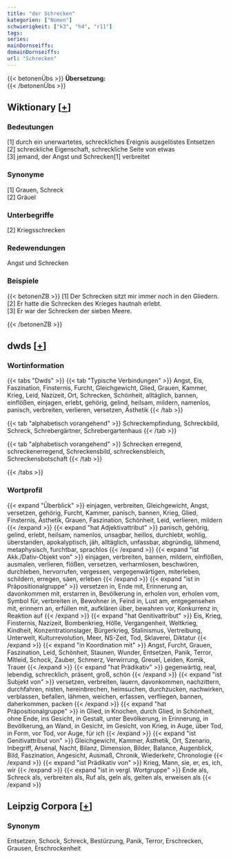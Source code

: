 ```yaml
---
title: "der Schrecken"
kategorien: ["Nomen"]
schwierigkeit: ["k3", "h4", "r11"]
tags:
series:
mainDornseiffs:
domainDornseiffs:
url: "Schrecken"
---
```


{{< betonenÜbs >}}
**Übersetzung:**  
{{< /betonenÜbs >}}

## Wiktionary [[+](https://de.wiktionary.org/wiki/Schrecken)]

### Bedeutungen
[1] durch ein unerwartetes, schreckliches Ereignis ausgelöstes Entsetzen  
[2] schreckliche Eigenschaft, schreckliche Seite von etwas  
[3] jemand, der Angst und Schrecken[1] verbreitet  

### Synonyme
[1] Grauen, Schreck  
[2] Gräuel  

### Unterbegriffe
[2] Kriegsschrecken  

### Redewendungen
Angst und Schrecken  

### Beispiele
{{< betonenZB >}}
[1] Der Schrecken sitzt mir immer noch in den Gliedern.  
[2] Er hatte die Schrecken des Krieges hautnah erlebt.  
[3] Er war der Schrecken der sieben Meere.  

{{< /betonenZB >}}


## dwds [[+](https://www.dwds.de/wb/Schrecken)]

### Wortinformation
{{< tabs "Dwds" >}}
{{< tab "Typische Verbindungen" >}}
Angst, Eis, Faszination, Finsternis, Furcht, Gleichgewicht, Glied, Grauen, Kammer, Krieg, Leid, Nazizeit, Ort, Schrecken, Schönheit, alltäglich, bannen, einflößen, einjagen, erlebt, gehörig, gelind, heilsam, mildern, namenlos, panisch, verbreiten, verlieren, versetzen, Ästhetik
{{< /tab >}}

{{< tab "alphabetisch vorangehend" >}}
Schreckempfindung, Schreckbild, Schreck, Schrebergärtner, Schrebergartenhaus
{{< /tab >}}

{{< tab "alphabetisch vorangehend" >}}
Schrecken erregend, schreckenerregend, Schreckensbild, schreckensbleich, Schreckensbotschaft
{{< /tab >}}

{{< /tabs >}}

### Wortprofil
{{< expand "Überblick" >}} einjagen, verbreiten, Gleichgewicht, Angst, versetzen, gehörig, Furcht, Kammer, panisch, bannen, Krieg, Glied, Finsternis, Ästhetik, Grauen, Faszination, Schönheit, Leid, verlieren, mildern {{< /expand >}}
{{< expand "hat Adjektivattribut" >}} panisch, gehörig, gelind, erlebt, heilsam, namenlos, unsagbar, heillos, durchlebt, wohlig, überstanden, apokalyptisch, jäh, alltäglich, unfassbar, abgründig, lähmend, metaphysisch, furchtbar, sprachlos {{< /expand >}}
{{< expand "ist Akk./Dativ-Objekt von" >}} einjagen, verbreiten, bannen, mildern, einflößen, ausmalen, verlieren, flößen, versetzen, verharmlosen, beschwören, durchleben, hervorrufen, vergessen, vergegenwärtigen, miterleben, schildern, erregen, säen, erleben {{< /expand >}}
{{< expand "ist in Präpositionalgruppe" >}} versetzen in, Ende mit, Erinnerung an, davonkommen mit, erstarren in, Bevölkerung in, erholen von, erholen vom, Symbol für, verbreiten in, Bewohner in, Feind in, Lust am, entgegensehen mit, erinnern an, erfüllen mit, aufklären über, bewahren vor, Konkurrenz in, Reaktion auf {{< /expand >}}
{{< expand "hat Genitivattribut" >}} Eis, Krieg, Finsternis, Nazizeit, Bombenkrieg, Hölle, Vergangenheit, Weltkrieg, Kindheit, Konzentrationslager, Bürgerkrieg, Stalinismus, Vertreibung, Unterwelt, Kulturrevolution, Meer, NS-Zeit, Tod, Sklaverei, Diktatur {{< /expand >}}
{{< expand "in Koordination mit" >}} Angst, Furcht, Grauen, Faszination, Leid, Schönheit, Staunen, Wunder, Entsetzen, Panik, Terror, Mitleid, Schock, Zauber, Schmerz, Verwirrung, Greuel, Leiden, Komik, Trauer {{< /expand >}}
{{< expand "hat Prädikativ" >}} gegenwärtig, real, lebendig, schrecklich, präsent, groß, schön {{< /expand >}}
{{< expand "ist Subjekt von" >}} versetzen, verbreiten, lauern, davonkommen, nachzittern, durchfahren, nisten, hereinbrechen, heimsuchen, durchzucken, nachwirken, verblassen, befallen, lähmen, weichen, erfassen, verfliegen, bannen, daherkommen, packen {{< /expand >}}
{{< expand "hat Präpositionalgruppe" >}} in Glied, in Knochen, durch Glied, in Schönheit, ohne Ende, ins Gesicht, in Gestalt, unter Bevölkerung, in Erinnerung, in Bevölkerung, an Wand, in Gesicht, im Gesicht, von Krieg, in Auge, über Tod, in Form, vor Tod, vor Auge, für ich {{< /expand >}}
{{< expand "ist Genitivattribut von" >}} Gleichgewicht, Kammer, Ästhetik, Ort, Szenario, Inbegriff, Arsenal, Nacht, Bilanz, Dimension, Bilder, Balance, Augenblick, Bild, Faszination, Angesicht, Ausmaß, Chronik, Wiederkehr, Chronologie {{< /expand >}}
{{< expand "ist Prädikativ von" >}} Krieg, Mann, sie, er, es, ich, wir {{< /expand >}}
{{< expand "ist in vergl. Wortgruppe" >}} Ende als, Schreck als, verbreiten als, Ruf als, geln als, gelten als, erweisen als {{< /expand >}}

## Leipzig Corpora [[+](https://corpora.uni-leipzig.de/en/res?word=Schrecken&corpusId=deu_newscrawl-public_2018)]


### Synonym
Entsetzen, Schock, Schreck, Bestürzung, Panik, Terror, Erschrecken, Grausen, Erschrockenheit

